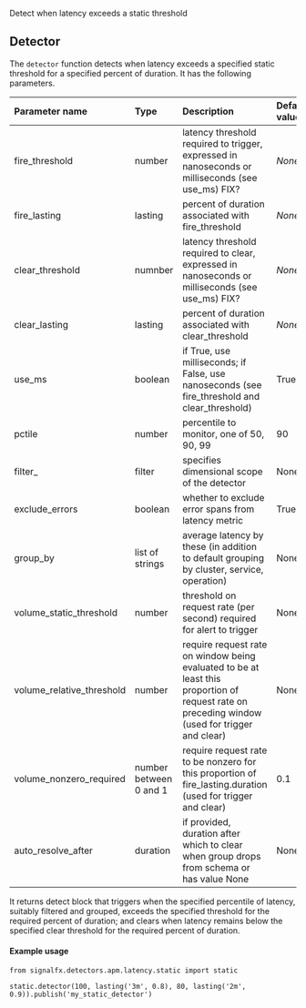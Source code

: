 Detect when latency exceeds a static threshold


## Detector

The `detector` function detects when latency exceeds a specified static threshold for a specified percent of duration. It has the following parameters.

|Parameter name|Type|Description|Default value|
|:---|:---|:---|:---|
|fire_threshold|number|latency threshold required to trigger, expressed in nanoseconds or milliseconds (see use_ms) FIX?|*None*|
|fire_lasting|lasting|percent of duration associated with fire_threshold|*None*|
|clear_threshold|numnber|latency threshold required to clear, expressed in nanoseconds or milliseconds (see use_ms) FIX?|*None*|
|clear_lasting|lasting|percent of duration associated with clear_threshold|*None*|
|use_ms|boolean|if True, use milliseconds; if False, use nanoseconds (see fire_threshold and clear_threshold)|True|
|pctile|number|percentile to monitor, one of 50, 90, 99|90|
|filter_|filter|specifies dimensional scope of the detector|None|
|exclude_errors|boolean|whether to exclude error spans from latency metric|True|
|group_by|list of strings|average latency by these (in addition to default grouping by cluster, service, operation)|None|    
|volume_static_threshold|number|threshold on request rate (per second) required for alert to trigger|None|
|volume_relative_threshold|number|require request rate on window being evaluated to be at least this proportion of request rate on preceding window (used for trigger and clear)|None|
|volume_nonzero_required|number between 0 and 1|require request rate to be nonzero for this proportion of fire_lasting.duration (used for trigger and clear)|0.1|    
|auto_resolve_after|duration|if provided, duration after which to clear when group drops from schema or has value None|None|
    
It returns detect block that triggers when the specified percentile of latency,
suitably filtered and grouped, exceeds the specified threshold for the required percent of duration;
and clears when latency remains below the specified clear threshold for the required percent of duration.


#### Example usage
~~~~~~~~~~~~~~~~~~~~
from signalfx.detectors.apm.latency.static import static

static.detector(100, lasting('3m', 0.8), 80, lasting('2m', 0.9)).publish('my_static_detector')
~~~~~~~~~~~~~~~~~~~~
